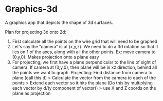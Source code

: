 # Graphics-3d
A graphics app that depicts the shape of 3d surfaces.

Plan for projecting 3d onto 2d:
1. First calculate all the points on the wire grid that will need to be graphed
2. Let's say the "camera" is at (x,y,z). We need to do a 3d rotation so that it lies on 1 of the axes, along with all the other points. Ex: move camera to (0,y,0). Makes projection onto a plane easy
3. For projecting, we first have a plane perpendicular to the line of sight of camera. If camera at (0,y,0), then plane will be in xz direction, behind all the points we want to graph. Projecting: Find distance from camera to plane (call this d) > Calculate the vector from the camera to each of the points > Extend each vector so it hits the plane (Do this by multiplying each vector by d/(y component of vector)) > use X and Z coords on the plane as projection
